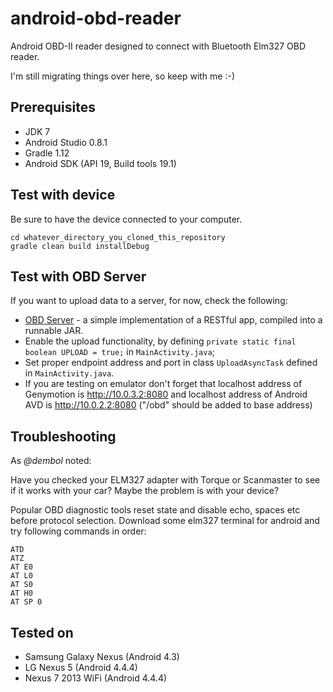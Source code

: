 android-obd-reader
========================

Android OBD-II reader designed to connect with Bluetooth Elm327 OBD reader.

I'm still migrating things over here, so keep with me :-)

## Prerequisites ##
- JDK 7
- Android Studio 0.8.1
- Gradle 1.12
- Android SDK (API 19, Build tools 19.1)

## Test with device ##

Be sure to have the device connected to your computer.

```
cd whatever_directory_you_cloned_this_repository
gradle clean build installDebug
```

## Test with OBD Server ##

If you want to upload data to a server, for now, check the following:
* [OBD Server](https://github.com/pires/obd-server/) - a simple implementation of a RESTful app, compiled into a runnable JAR.
* Enable the upload functionality, by defining ```private static final boolean UPLOAD = true;``` in ```MainActivity.java```;
* Set proper endpoint address and port in class ```UploadAsyncTask``` defined in ```MainActivity.java```.
* If you are testing on emulator don't forget that localhost address of Genymotion is http://10.0.3.2:8080 and
localhost address of Android AVD is http://10.0.2.2:8080 ("/obd" should be added to base address)

## Troubleshooting ##

As *@dembol* noted:

Have you checked your ELM327 adapter with Torque or Scanmaster to see if it works with your car? Maybe the problem is with your device?

Popular OBD diagnostic tools reset state and disable echo, spaces etc before protocol selection. Download some elm327 terminal for android and try following commands in order:
```
ATD
ATZ
AT E0
AT L0
AT S0
AT H0
AT SP 0
```

## Tested on ##

* Samsung Galaxy Nexus (Android 4.3)
* LG Nexus 5 (Android 4.4.4)
* Nexus 7 2013 WiFi (Android 4.4.4)

